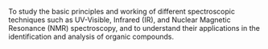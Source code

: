To study the basic principles and working of different spectroscopic techniques such as UV-Visible, Infrared (IR), and Nuclear Magnetic Resonance (NMR) spectroscopy, and to understand their applications in the identification and analysis of organic compounds.
